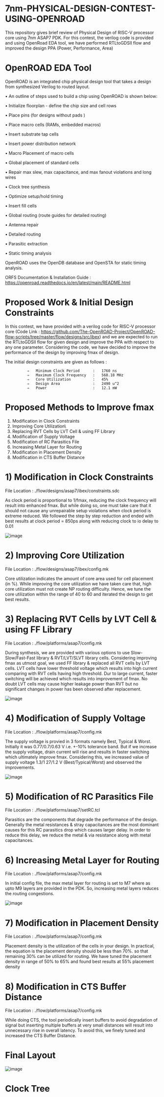 # 7nm-PHYSICAL-DESIGN-CONTEST-USING-OPENROAD
This repository gives brief review of Physical Design of RISC-V processor core using 7nm ASAP7 PDK. For this contest, the verilog code is provided and using OpenRoad EDA tool, we have performed RTLtoGDSII flow and improved the design PPA (Power, Performance, Area)

# OpenROAD EDA Tool
OpenROAD is an integrated chip physical design tool that takes a design from synthesized Verilog to routed layout.

• An outline of steps used to build a chip using OpenROAD is shown below:

• Initialize floorplan - define the chip size and cell rows

• Place pins (for designs without pads )

• Place macro cells (RAMs, embedded macros)

• Insert substrate tap cells

• Insert power distribution network

• Macro Placement of macro cells

• Global placement of standard cells

• Repair max slew, max capacitance, and max fanout violations and long wires

• Clock tree synthesis

• Optimize setup/hold timing

• Insert fill cells

• Global routing (route guides for detailed routing)

• Antenna repair

• Detailed routing

• Parasitic extraction

• Static timing analysis

OpenROAD uses the OpenDB database and OpenSTA for static timing analysis.

ORFS Documentation & Installation Guide : https://openroad.readthedocs.io/en/latest/main/README.html



# Proposed Work & Initial Design Constraints

In this contest, we have provided with a verilog code for RISC-V processor core (Code Link : https://github.com/The-OpenROAD-Project/OpenROAD-flow-scripts/tree/master/flow/designs/src/ibex) and we are expected to run the RTLtoGDSII flow for given design and improve the PPA with respect to any one parameter. Considering the code, we have decided to improve the performance of the design by improving fmax of design.

The initial design constraints are given as follows :

              ⇒   Minimum Clock Period      :   1760 ns
              ⇒   Maximum Clock Frequency   :   568.18 MHz
              ⇒   Core Utilization          :   45%
              ⇒   Design Area               :   2490 u^2
              ⇒   Power                     :   12.1 mW
              
              
              
              
# Proposed Methods to Improve fmax 

  1) Modification in Clock Constraints 
  2) Improving Core Utilization\
  3) Replacing RVT Cells by LVT Cell & using FF Library
  4) Modification of Supply Voltage
  5) Modification of RC Parasitics File
  6) Increasing Metal Layer for Routing
  7) Modification in Placement Density
  8) Modification in CTS Buffer Distance
  
# 1) Modification in Clock Constraints 

File Location : ./flow/designs/asap7/ibex/constraints.sdc

As clock period is proportional to 1/fmax, reducing the clock frequency will result into enhanced fmax. But while doing so, one must take care that it should not cause any unrepairable setup violations when clock period is extreme reduced. We followed the step by step reduction and ended with best results at clock period = 850ps along with reducing clock to io delay to 0.01

![image](https://user-images.githubusercontent.com/100372947/228129497-7155a193-8138-4710-934a-1cd5939894ea.png)

# 2) Improving Core Utilization

File Location : ./flow/designs/asap7/ibex/config.mk

Core utilization indicates the amount of core area used for cell placement (in %). While improving the core utilization we have taken care that, high core utilization must not create NP routing difficulty. Hence, we tune the core utilization within the range of 40 to 60 and iterated the design to get best results.

# 3) Replacing RVT Cells by LVT Cell & using FF Library

File Location : ./flow/platforms/asap7/config.mk

During synthesis, we are provided with various options to use Slow-Slow/Fast-Fast library & RVT/LVT/SLVT library cells. Considering improving fmax as utmost goal, we used FF library & replaced all RVT cells by LVT cells. LVT cells have lower threshold voltage which results into high current comparing with RVT cells having high threshold. Dur to large current, faster switching will be achieved which results into improvement of fmax. No doubt LVT cells may cause higher leakage power than RVT but no significant changes in power has been observed after replacement.

![image](https://user-images.githubusercontent.com/100372947/228182826-bb63eb6e-742d-4b11-a2bb-d10cee2d064f.png)

# 4) Modification of Supply Voltage

File Location : ./flow/platforms/asap7/config.mk

The supply voltage is provied in 3 formats namely Best, Typical & Worst. Initially it was 0.77/0.7/0.63 V i.e. +-10% tolerance band. But if we increase the supply voltage, drain current will rise and results in faster switching which ultimately improve fmax. Considering this, we increased value of supply voltage 1.3/1
27/1.2 V (Best/Typical/Worst) and observed the improvements.

![image](https://user-images.githubusercontent.com/100372947/228216576-5d552642-9aac-4635-9b4e-75b9836edfcd.png)


# 5) Modification of RC Parasitics File

File Location : ./flow/platforms/asap7/setRC.tcl

Parasitics are the components that degrade the performance of the design. Generally the metal resistances & stray capacitances are the most dominant causes for this RC parasitics drop which causes larger delay. In order to reduce this delay, we reduce the metal & via resistance along with metal capacitances.


# 6) Increasing Metal Layer for Routing

File Location : ./flow/platforms/asap7/config.mk

In initial config file, the max metal layer for routing is set to M7 where as upto M9 layers are provided in the PDK. So, increasing metal layers reduces the routing congestions.

![image](https://user-images.githubusercontent.com/100372947/228185474-b25bd738-67bd-4fc0-b3cc-9a09d16e6ff0.png)

# 7) Modification in Placement Density

File Location : ./flow/platforms/asap7/config.mk

Placement density is the utilization of the cells in your design. In practical, the equation is the placement density should be less than 70%. so that remaining 30% can be utilized for routing. We have tuned the placement density in range of 50% to 65% and found best results at 55% placement density

# 8) Modification in CTS Buffer Distance

File Location : ./flow/platforms/asap7/config.mk

While doing CTS, the tool periodically insert buffers to avoid degradation of signal but inserting multiple buffers at very small distances will result into unnecessary rise in overall latency. To avoid this, we finely tuned and increased the CTS Buffer Distance.

# Final Layout

![image](https://user-images.githubusercontent.com/100372947/228250952-3a71721b-d7d1-4e80-9312-049f152e24ec.png)

# Clock Tree


